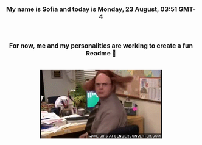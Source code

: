 


<div align="center">
<h3 >My name is Sofia and today is Monday, 23 August, 03:51 GMT-4</h3><br>
<h3 >For now, me and my personalities are working to create a fun Readme 👋
</h3><br>
<img src='img/dwight.gif' alt='working...'/>
</div>
